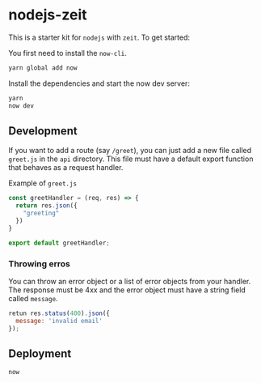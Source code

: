# nodejs-zeit

This is a starter kit for `nodejs` with `zeit`. To get started:

You first need to install the `now-cli`.

```bash
yarn global add now
```

Install the dependencies and start the now dev server:

```bash
yarn
now dev
```

## Development

If you want to add a route (say `/greet`), you can just add a new file called `greet.js` in the `api` directory. This file must have a default export function that behaves as a request handler.

Example of `greet.js`

```js
const greetHandler = (req, res) => {
  return res.json({
    "greeting"
  })
}

export default greetHandler;
```

### Throwing erros

You can throw an error object or a list of error objects from your handler. The response must be 4xx and the error object must have a string field called `message`.

```js
retun res.status(400).json({
  message: 'invalid email'
});
```

## Deployment

```bash
now
```